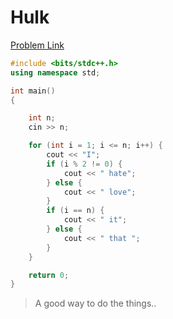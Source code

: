 # Hulk

[Problem Link](https://codeforces.com/problemset/problem/705/A)

``` c++
#include <bits/stdc++.h>
using namespace std;

int main()
{

	int n;
	cin >> n;

	for (int i = 1; i <= n; i++) {
		cout << "I";
		if (i % 2 != 0) {
			cout << " hate";
		} else {
			cout << " love";
		}
		if (i == n) {
			cout << " it";
		} else {
			cout << " that ";
		}
	}

	return 0;
}
```
> A good way to do the things..
